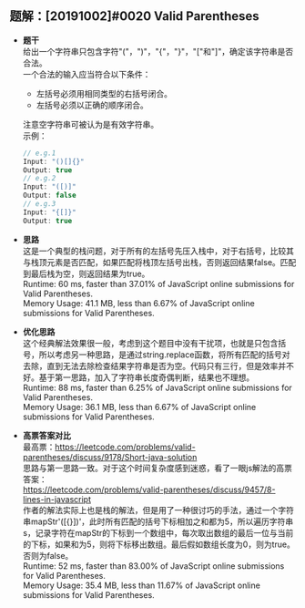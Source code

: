 ## 题解：[20191002]#0020 Valid Parentheses
- **题干**  
给出一个字符串只包含字符"("，")"，"{"，"}"，"["和"]"，确定该字符串是否合法。    
一个合法的输入应当符合以下条件：    
  - 左括号必须用相同类型的右括号闭合。    
  - 左括号必须以正确的顺序闭合。   

  注意空字符串可被认为是有效字符串。   
    示例：   
    ```javascript
    // e.g.1
    Input: "()[]{}"
    Output: true
    // e.g.2
    Input: "([)]"
    Output: false
    // e.g.3
    Input: "{[]}"
    Output: true
    ``` 
- **思路**   
这是一个典型的栈问题，对于所有的左括号先压入栈中，对于右括号，比较其与栈顶元素是否匹配，如果匹配将栈顶左括号出栈，否则返回结果false。匹配到最后栈为空，则返回结果为true。    
Runtime: 60 ms, faster than 37.01% of JavaScript online submissions for Valid Parentheses.   
Memory Usage: 41.1 MB, less than 6.67% of JavaScript online submissions for Valid Parentheses.       
- **优化思路**   
这个经典解法效果很一般，考虑到这个题目中没有干扰项，也就是只包含括号，所以考虑另一种思路，是通过string.replace函数，将所有匹配的括号对去除，直到无法去除检查结果字符串是否为空。代码只有三行，但是效率并不好。基于第一思路，加入了字符串长度奇偶判断，结果也不理想。          
Runtime: 88 ms, faster than 6.25% of JavaScript online submissions for Valid Parentheses.   
Memory Usage: 36.1 MB, less than 6.67% of JavaScript online submissions for Valid Parentheses.     

- **高票答案对比**   
最高票：https://leetcode.com/problems/valid-parentheses/discuss/9178/Short-java-solution    
思路与第一思路一致。对于这个时间复杂度感到迷惑，看了一眼js解法的高票答案：   
https://leetcode.com/problems/valid-parentheses/discuss/9457/8-lines-in-javascript       
作者的解法实际上也是栈的解法，但是用了一种很讨巧的手法，通过一个字符串mapStr'([{}])'，此时所有匹配的括号下标相加之和都为5，所以遍历字符串s，记录字符在mapStr的下标到一个数组中，每次取出数组的最后一位与当前的下标，如果和为5，则将下标移出数组。最后假如数组长度为0，则为true。否则为false。   
Runtime: 52 ms, faster than 83.00% of JavaScript online submissions for Valid Parentheses.   
Memory Usage: 35.4 MB, less than 11.67% of JavaScript online submissions for Valid Parentheses.     